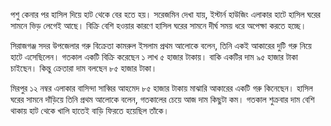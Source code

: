 পশু কেনার পর হাসিল দিয়ে হাট থেকে বের হতে হয়। সরেজমিন দেখা যায়, ইস্টার্ন হাউজিং এলাকার হাটে হাসিল ঘরের সামনে ভিড় লেগেই আছে। বিক্রি বেশি হওয়ার কারণে হাসিল ঘরের সামনে দীর্ঘ সময় ধরে অপেক্ষা করতে হচ্ছে।

সিরাজগঞ্জ সদর উপজেলার গরু বিক্রেতা কামরুল ইসলাম প্রথম আলোকে বলেন, তিনি একই আকারের দুটি গরু নিয়ে হাটে এসেছিলেন। গতকাল একটি বিক্রি করেছেন ১ লাখ ৫ হাজার টাকায়। বাকি একটির দাম ৯৫ হাজার টাকা চাইছেন। কিন্তু ক্রেতারা দাম বলছেন ৮৫ হাজার টাকা।

মিরপুর ১২ নম্বর এলাকার বাসিন্দা সাব্বির আহমেদ ৮৫ হাজার টাকায় মাঝারি আকারের একটি গরু কিনেছেন। হাসিল ঘরের সামনে দাঁড়িয়ে তিনি প্রথম আলোকে বলেন, গতকালের চেয়ে আজ দাম কিছুটা কম। গতকাল শুক্রবার দাম বেশি থাকায় হাট থেকে খালি হাতেই বাড়ি ফিরতে হয়েছিল তাঁকে।

